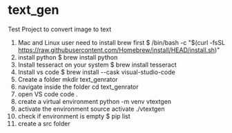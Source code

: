 # text_gen
Test Project to convert image to text
1. Mac and Linux user need to install brew first $ /bin/bash -c "$(curl -fsSL https://raw.githubusercontent.com/Homebrew/install/HEAD/install.sh)" 
2. install python $ brew install python
3. Install tesseract on your system $ brew install tesseract 
4. Install vs code $ brew install --cask visual-studio-code
5. Create a folder mkdir text_genrator
6. navigate inside the folder cd text_genrator
7. open VS code code .
8. create a virtual environment python -m venv vtextgen 
9. activate the environment source activate ./vtextgen  
10. check if environment is empty $ pip list
11. create a src folder
